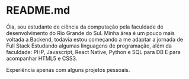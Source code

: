 # README.md
Óla, sou estudante de ciência da computação pela faculdade de desenvolvimento do Rio Grande do Sul.
Minha área é um pouco mais voltada a Backend, todavia estou começando a me adaptar a jornada de Full Stack
Estudando algumas linguagens de programação, além da faculdade: PHP, Javascript, React Native, Python e SQL para DB
E para acompanhar HTML5 e CSS3.

Experiência apenas com alguns projetos pessoais.
